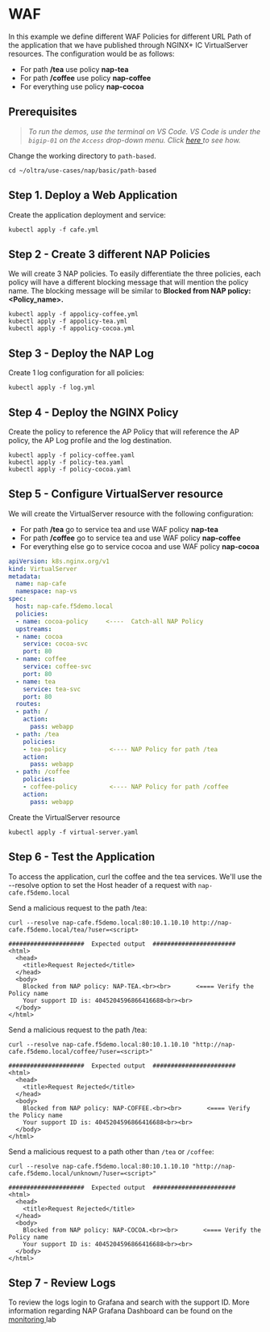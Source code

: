 # WAF

In this example we define different WAF Policies for different URL Path of the application that we have published through NGINX+ IC VirtualServer resources. The configuration would be as follows:
- For path **/tea** use policy **nap-tea**
- For path **/coffee** use policy **nap-coffee**
- For everything use policy **nap-cocoa**


## Prerequisites

> *To run the demos, use the terminal on VS Code. VS Code is under the `bigip-01` on the `Access` drop-down menu. Click <a href="https://raw.githubusercontent.com/F5EMEA/oltra/main/vscode.png"> here </a> to see how.*

Change the working directory to `path-based`.
```
cd ~/oltra/use-cases/nap/basic/path-based
```

## Step 1. Deploy a Web Application

Create the application deployment and service:
```
kubectl apply -f cafe.yml
```

## Step 2 - Create 3 different NAP Policies
We will create 3 NAP policies. To easily differentiate the three policies, each policy will have a different blocking message that will mention the policy name. 
The blocking message will be similar to **Blocked from NAP policy: <Policy_name>.** 

```
kubectl apply -f appolicy-coffee.yml
kubectl apply -f appolicy-tea.yml
kubectl apply -f appolicy-cocoa.yml
```

## Step 3 - Deploy the NAP Log
Create 1 log configuration for all policies:
```
kubectl apply -f log.yml
```

## Step 4 - Deploy the NGINX Policy

Create the policy to reference the AP Policy that will reference the AP policy, the AP Log profile and the log destination.
```
kubectl apply -f policy-coffee.yaml
kubectl apply -f policy-tea.yaml
kubectl apply -f policy-cocoa.yaml
```

## Step 5 - Configure VirtualServer resource

We will create the VirtualServer resource with the following configuration:
- For path **/tea** go to service tea and use WAF policy **nap-tea**
- For path **/coffee** go to service tea and use WAF policy **nap-coffee**
- For everything else go to service cocoa and use WAF policy **nap-cocoa**
```yml
apiVersion: k8s.nginx.org/v1
kind: VirtualServer
metadata:
  name: nap-cafe
  namespace: nap-vs
spec:
  host: nap-cafe.f5demo.local
  policies:
  - name: cocoa-policy     <----  Catch-all NAP Policy
  upstreams:
  - name: cocoa
    service: cocoa-svc
    port: 80
  - name: coffee
    service: coffee-svc
    port: 80
  - name: tea
    service: tea-svc
    port: 80    
  routes:
  - path: /
    action:
      pass: webapp
  - path: /tea
    policies:
    - tea-policy            <---- NAP Policy for path /tea
    action:
      pass: webapp
  - path: /coffee
    policies:
    - coffee-policy         <---- NAP Policy for path /coffee
    action:
      pass: webapp
```

Create the VirtualServer resource 
```
kubectl apply -f virtual-server.yaml
```

## Step 6 - Test the Application

To access the application, curl the coffee and the tea services. We'll use the --resolve option to set the Host header of a request with `nap-cafe.f5demo.local`

Send a malicious request to the path /tea:
```
curl --resolve nap-cafe.f5demo.local:80:10.1.10.10 http://nap-cafe.f5demo.local/tea/?user=<script>

#####################  Expected output  #######################
<html>
  <head>
    <title>Request Rejected</title>
  </head>
  <body>
    Blocked from NAP policy: NAP-TEA.<br><br>       <==== Verify the Policy name
    Your support ID is: 4045204596866416688<br><br>
  </body>
</html>
```

Send a malicious request to the path /tea:
```
curl --resolve nap-cafe.f5demo.local:80:10.1.10.10 "http://nap-cafe.f5demo.local/coffee/?user=<script>"

#####################  Expected output  #######################
<html>
  <head>
    <title>Request Rejected</title>
  </head>
  <body>
    Blocked from NAP policy: NAP-COFFEE.<br><br>       <==== Verify the Policy name
    Your support ID is: 4045204596866416688<br><br>
  </body>
</html>
```

Send a malicious request to a path other than `/tea` or `/coffee`:
```
curl --resolve nap-cafe.f5demo.local:80:10.1.10.10 "http://nap-cafe.f5demo.local/unknown/?user=<script>"

#####################  Expected output  #######################
<html>
  <head>
    <title>Request Rejected</title>
  </head>
  <body>
    Blocked from NAP policy: NAP-COCOA.<br><br>       <==== Verify the Policy name
    Your support ID is: 4045204596866416688<br><br>
  </body>
</html>
```

## Step 7 - Review Logs

To review the logs login to Grafana and search with the support ID. More information regarding NAP Grafana Dashboard can be found on the <a href="link"> monitoring </a> lab
